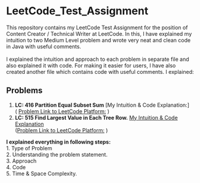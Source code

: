 # LeetCode_Test_Assignment
This repository contains my LeetCode Test Assignment for the position of Content Creator / Technical Writer at LeetCode. In this, I have explained my intuition to two Medium Level problem and wrote  very neat and clean code in Java with useful comments. 
<br> <br>
I explained the intuition and approach to each problem in separate file and also explained it with code. For making it easier for users, I have also created another file which contains code with useful comments. I explained:

## Problems
 1. **LC: 416 Partition Equal Subset Sum**  [My Intuition & Code Explanation:]
    <br>
    ( [Problem Link to LeetCode Platform:](https://leetcode.com/problems/partition-equal-subset-sum/) )
 2. **LC: 515 Find Largest Value in Each Tree Row.** [My Intuition & Code Explanation](https://github.com/Jagrit29/LeetCode_Test_Assignment/tree/master/LC-515.%20Find%20Largest%20Value%20in%20Each%20Tree%20Row)
    <br>
    ([Problem Link to LeetCode Platform:](https://leetcode.com/problems/find-largest-value-in-each-tree-row/) )
    <br>

 **I explained everything in following steps:** <br>
     1. Type of Problem <br>
     2. Understanding the problem statement. <br>
     3. Approach <br>
     4. Code     <br>
     5. Time & Space Complexity.  <br>



